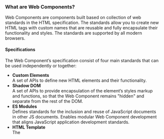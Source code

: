 ### What are Web Components?
Web Components are components built based on collection of web standards in the HTML specification. The standards allow you to create new HTML tags with custom names that are reusable and fully encapsulate their functionality and styles. The standards are supported by all modern browsers.

#### Specifications
The Web Component’s specification consist of four main standards that can be used independently or together:

- **Custom Elements**  
  A set of APIs to define new HTML elements and their functionality.
- **Shadow DOM**  
  A set of APIs to provide encapsulation of the element’s styles markup and functions, so that the Web Component remains "hidden" and separate from the rest of the DOM.
- **ES Modules**    
  Defines standards for the inclusion and reuse of JavaScript documents in other JS documents. Enables modular Web Component development that aligns JavaScript application development standards.
- **HTML Template**  
  The <template> element allows you to input fragments of HTML that remain inert at page load, but can be instantiated at runtime.
  

The site [https://www.webcomponents.org/](https://www.webcomponents.org/) contains a lot of web components that we can bring into Vaadin Flow world


#### Integrating a Web Component with Vaadin Flow
To be able to use a Web Component in Vaadin you need:
- To load the HTML/JS/CSS files needed by the component (see instructions below).
- A Java API to configure the component and listen to events from it.

While you can start from scratch and do it all manually, the easiest way is to use the [Vaadin Add-on Starter](https://vaadin.com/start/lts/component). This gives you:
- A project with all the necessary dependencies.
- An npm import for the selected component.
- A stub component Java class for your Web Component integration.
- A Maven profile that handles everything necessary to deploy the component to Vaadin Directory.

I have built a sample with the Add-on Starter[Vaadin Flow sample addon paper slider](https://github.com/shx99717/vaadin-flow-sample-addon-paper-slider)


#### Debugging a Web Component Integration
- If you need to debug the JavaScript, for example because the Web Component does not behave as expected, or do what is intended, you can use the browser debugger to set breakpoints at suitable places.

In more problematic cases, for example if the problem occurs on initial setup, you can add a debugger; statement to the Web Component code to ensure the browser always (and automatically) breaks at a particular point. To do this, you need to edit the Web Component included in your project. All components used in the project are downloaded by npm and located in the node_modules folder, under the project root folder.

For example, to debug the increment() function in paper-slider component, you could:
1. Launch the project in developer mode to ensure that any frontend file changes are used automatically after page reload.
2. Find paper-slider in the node_modules directory: node_modules/@polymer/paper-slider.
3. Add a debugger statement to the increment: function() { function.
4. Reload the page and click the "Increment" button with the inspector window open.


#### Difference between `@JsModule` and `@JavaScript` in npm mode
Firstly, read **ES Modules, the JavaScript Module System.pdf** to understand what is a ES Module now natively supported by browser, was otherwise had to be done by CommonJS(e.g. require("")) in the past  
source: [@JSModule vs. @Javascript](https://mvysny.github.io/Vaadin-difference-jsmodule-javascript/)


Say you have a script such as

```javascript
function test(val){
    alert('Hi'+val);
}
```
and you want to call the function as UI.getCurrent().getPage().executeJs("test('User')");. You try to place the script into the frontend/ folder, then load the script via @JavaScript, and it doesn’t work. Unfortunately that’s the way things work; please read below on why is that and what can be done about it.

The reason is that the script has been loaded as module script; and since the test function was not published, it is internal in the module and nobody can access it.

The main difference is that

* `@JsModule` always loads the script as the module script
* `@JavaScript` 1.loads the script either as the module script (if the path to script is prefixed with `./` - then the script will be loaded from the `frontend/` folder)  2. as a classic script (if loading from the external URL such as `https://`).
  
The difference between the module script and the classic script is summarized as:
1. Modules are singleton. They will be loaded and executed only once.
2. Modules can use import and export.
3. Modules are always executed in strict mode.
4. All objects (class, const, function, let or var) are private unless explicitly exported.
5. The value of “this” is undefined at the outer scope (not window).
6. Modules are loaded asynchronously.
7. Modules are loaded using CORS. see Access-Control-Allow-Origin: *.
8. Modules don’t send cookies and authentication info by default. See crossorigin=”use-credentials”.
9. imports are resolved statically at load time rather than dynamically at runtime.
10. html comments are not allowed.

You should always prefer js code which loads as the module script - you can find such libraries in the npmjs repository. However, certain old scripts won’t work as module scripts (most probably because of the strict mode); then you will need to load them as old scripts.

##### So .. HowTo Loading classic scripts from your app
You currently can’t use an annotation-based approach to load a classic script locally from your app:

1. `@HtmlImport` annotation is ignored in the npm mode - it does absolutely nothing. Keep that in mind and never use this annotation unless you’re also targeting Vaadin 14 compatibility mode.
2. `@JsModule` always loads the script as a module script;
3. `@JavaScript` always loads the script as a module script when loading the script locally. You can’t trick `@JavaScript` to load the script as *external* from your WAR `src/main/webapp` using the `context://` prefix since that’s broken.
The only way to load a script as a classic script is to place the javascript file into e.g. `src/main/webapp/js/test.js` and call `Page.addJavaScript("context://js/test.js")`.

Therefore, as a wrap-up, you can use both `@JsModule` and `@JavaScript` to load script as a module script. You should always prefer `@JsModule` over `@JavaScript` when loading module scripts:

the `@JavaScript` only loads stuff from the `frontend/` folder, while @JsModule is able to load the script both from `frontend/` and `node_modules/` folder;
also, the name `@JsModule` clearly states that the script is going to be loaded as a module script.

Certain scripts won’t work as module scripts though, because of strict mode. In such case you’ll have to load them as classic scripts.

##### So ... The solution to the problem above
**Solution 1: Publishing the function to window**
You can publish the function to the window object as follows:

```javascript
window.test = function test(val){
    alert('Hi'+val);
}
```
Then the function should be callable via `UI.getCurrent().getPage().executeJs("test('User')");`, since the javascript snippet runs in the context of the `window` object.

**Solution 2: Exporting the function**
An alternative approach would be to load the script as a module script and export the test function as follows:

```javascript
export function test(val){
    alert('Hi'+val);
}
```
Unfortunately, such exported function is not callable via `UI.getCurrent().getPage().executeJs("test('User')");` because the code snippet running via `executeJs()` would have to import the module script first. That is currently not possible.